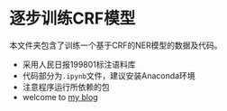 # 逐步训练CRF模型
本文件夹包含了训练一个基于CRF的NER模型的数据及代码。

- 采用人民日报199801标注语料库
- 代码部分为`.ipynb`文件，建议安装Anaconda环境
- 注意程序运行所依赖的包
- welcome to [my blog](https://blog.csdn.net/SunJW_2017/article/details/82460284)
